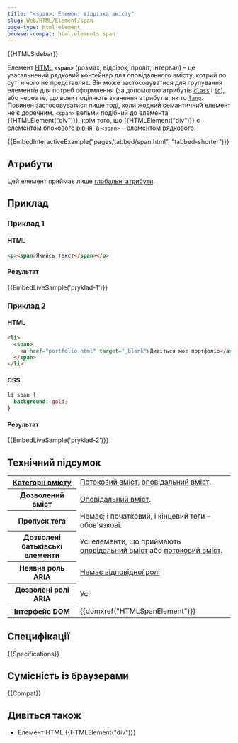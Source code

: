 ```yaml
---
title: "<span>: Елемент відрізка вмісту"
slug: Web/HTML/Element/span
page-type: html-element
browser-compat: html.elements.span
---
```


{{HTMLSidebar}}

Елемент [HTML](/uk/docs/Web/HTML) **`<span>`** (розмах, відрізок, проліт, інтервал) – це узагальнений рядковий контейнер для оповідального вмісту, котрий по суті нічого не представляє. Він може застосовуватися для групування елементів для потреб оформлення (за допомогою атрибутів [`class`](/uk/docs/Web/HTML/Global_attributes#class) і [`id`](/uk/docs/Web/HTML/Global_attributes#id)), або через те, що вони поділяють значення атрибутів, як то [`lang`](/uk/docs/Web/HTML/Global_attributes#lang). Повинен застосовуватися лише тоді, коли жодний семантичний елемент не є доречним. `<span>` вельми подібний до елемента {{HTMLElement("div")}}, крім того, що {{HTMLElement("div")}} є [елементом блокового рівня](/uk/docs/Glossary/Block-level_content), а `<span>` – [елементом рядкового](/uk/docs/Glossary/Inline-level_content).

{{EmbedInteractiveExample("pages/tabbed/span.html", "tabbed-shorter")}}

## Атрибути

Цей елемент приймає лише [глобальні атрибути](/uk/docs/Web/HTML/Global_attributes).

## Приклад

### Приклад 1

#### HTML

```html
<p><span>Якийсь текст</span></p>
```

#### Результат

{{EmbedLiveSample('pryklad-1')}}

### Приклад 2

#### HTML

```html
<li>
  <span>
    <a href="portfolio.html" target="_blank">Дивіться моє портфоліо</a>
  </span>
</li>
```

#### CSS

```css
li span {
  background: gold;
}
```

#### Результат

{{EmbedLiveSample('pryklad-2')}}

## Технічний підсумок

<table class="properties">
  <tbody>
    <tr>
      <th scope="row">
        <a href="/uk/docs/Web/HTML/Content_categories"
          >Категорії вмісту</a
        >
      </th>
      <td>
        <a href="/uk/docs/Web/HTML/Content_categories#potokovyi-vmist"
          >Потоковий вміст</a
        >,
        <a href="/uk/docs/Web/HTML/Content_categories#opovidalnyi-vmist"
          >оповідальний вміст</a
        >.
      </td>
    </tr>
    <tr>
      <th scope="row">Дозволений вміст</th>
      <td>
        <a href="/uk/docs/Web/HTML/Content_categories#opovidalnyi-vmist"
          >Оповідальний вміст</a
        >.
      </td>
    </tr>
    <tr>
      <th scope="row">Пропуск тега</th>
      <td>Немає; і початковий, і кінцевий теги – обов'язкові.</td>
    </tr>
    <tr>
      <th scope="row">Дозволені батьківські елементи</th>
      <td>
        Усі елементи, що приймають
        <a href="/uk/docs/Web/HTML/Content_categories#opovidalnyi-vmist"
          >оповідальний вміст</a
        > або
        <a href="/uk/docs/Web/HTML/Content_categories#potokovyi-vmist"
          >потоковий вміст</a
        >.
      </td>
    </tr>
    <tr>
      <th scope="row">Неявна роль ARIA</th>
      <td>
        <a href="https://www.w3.org/TR/html-aria/#dfn-no-corresponding-role"
          >Немає відповідної ролі</a
        >
      </td>
    </tr>
    <tr>
      <th scope="row">Дозволені ролі ARIA</th>
      <td>Усі</td>
    </tr>
    <tr>
      <th scope="row">Інтерфейс DOM</th>
      <td>
        {{domxref("HTMLSpanElement")}}
      </td>
    </tr>
  </tbody>
</table>

## Специфікації

{{Specifications}}

## Сумісність із браузерами

{{Compat}}

## Дивіться також

- Елемент HTML {{HTMLElement("div")}}
